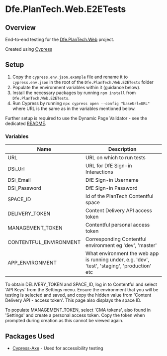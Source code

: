 # Dfe.PlanTech.Web.E2ETests

## Overview

End-to-end testing for the [Dfe.PlanTech.Web](../../src/Dfe.PlanTech.Web/) project.

Created using [Cypress](https://cypress.io)

## Setup

1. Copy the `cypress.env.json.example` file and rename it to `cypress.env.json` in the root of the `Dfe.PlanTech.Web.E2ETests` folder
2. Populate the environment variables within it (guidance below).
3. Install the necessary packages by running `npm install` from `Dfe.PlanTech.Web.E2ETests`.
4. Run Cypress by running `npx cypress open --config "baseUrl=URL"` where URL is the same as in the variables mentioned below.

Further setup is required to use the Dynamic Page Validator - see the dedicated [README](./cypress/e2e/dynamic-page-validator/dynamic-page-validator-readme.md).


### Variables

| Name                   | Description                                                                                    |
| ---------------------- | ---------------------------------------------------------------------------------------------- |
| URL                    | URL on which to run tests                                                                      |
| DSi_Url                | URL for DfE Sign-in Interactions                                                               |
| DSi_Email              | DfE Sign-in Username                                                                           |
| DSi_Password           | DfE Sign-in Password                                                                           |
| SPACE_ID               | Id of the PlanTech Contentful space                                                            |
| DELIVERY_TOKEN         | Content Delivery API access token                                                              |
| MANAGEMENT_TOKEN       | Contentful personal access token                                                               |
| CONTENTFUL_ENVIRONMENT | Corresponding Contentful environment eg 'dev', 'master'                                        |
| APP_ENVIRONMENT        | What environment the web app is running under, e.g. 'dev', 'test', 'staging', 'production' etc |

To obtain DELIVERY_TOKEN and SPACE_ID, log in to Contentful and select 'API Keys' from the Settings menu. Ensure the environment that you will be testing is selected and saved, and copy the hidden value from 'Content Delivery API - access token'. This page also displays the space ID.

To populate MANAGEMENT_TOKEN, select 'CMA tokens', also found in 'Settings' and create a personal access token. Copy the token when prompted during creation as this cannot be viewed again.


## Packages Used

- [Cypress-Axe]() - Used for accessibility testing